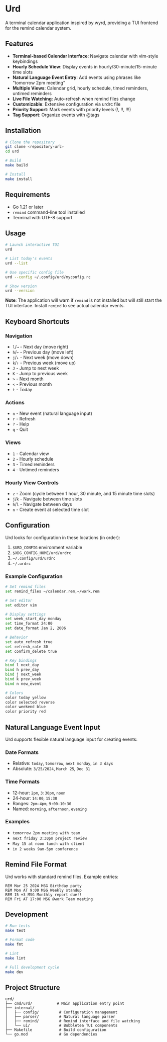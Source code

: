 # Urd

A terminal calendar application inspired by wyrd, providing a TUI frontend for the remind calendar system.

## Features

- **Terminal-based Calendar Interface**: Navigate calendar with vim-style keybindings
- **Hourly Schedule View**: Display events in hourly/30-minute/15-minute time slots
- **Natural Language Event Entry**: Add events using phrases like "tomorrow 2pm meeting"
- **Multiple Views**: Calendar grid, hourly schedule, timed reminders, untimed reminders
- **Live File Watching**: Auto-refresh when remind files change
- **Customizable**: Extensive configuration via urdrc file
- **Priority Support**: Mark events with priority levels (!, !!, !!!)
- **Tag Support**: Organize events with @tags

## Installation

```bash
# Clone the repository
git clone <repository-url>
cd urd

# Build
make build

# Install
make install
```

## Requirements

- Go 1.21 or later
- `remind` command-line tool installed
- Terminal with UTF-8 support

## Usage

```bash
# Launch interactive TUI
urd

# List today's events  
urd --list

# Use specific config file
urd --config ~/.config/urd/myconfig.rc

# Show version
urd --version
```

**Note**: The application will warn if `remind` is not installed but will still start the TUI interface. Install `remind` to see actual calendar events.

## Keyboard Shortcuts

### Navigation
- `l`/`→` - Next day (move right)
- `h`/`←` - Previous day (move left)
- `j`/`↓` - Next week (move down)
- `k`/`↑` - Previous week (move up)
- `J` - Jump to next week
- `K` - Jump to previous week
- `>` - Next month
- `<` - Previous month
- `t` - Today

### Actions
- `n` - New event (natural language input)
- `r` - Refresh
- `?` - Help
- `q` - Quit

### Views
- `1` - Calendar view
- `2` - Hourly schedule
- `3` - Timed reminders
- `4` - Untimed reminders

### Hourly View Controls
- `z` - Zoom (cycle between 1 hour, 30 minute, and 15 minute time slots)
- `j`/`k` - Navigate between time slots
- `h`/`l` - Navigate between days
- `n` - Create event at selected time slot

## Configuration

Urd looks for configuration in these locations (in order):
1. `$URD_CONFIG` environment variable
2. `$XDG_CONFIG_HOME/urd/urdrc`
3. `~/.config/urd/urdrc`
4. `~/.urdrc`

### Example Configuration

```bash
# Set remind files
set remind_files ~/calendar.rem,~/work.rem

# Set editor
set editor vim

# Display settings
set week_start_day monday
set time_format 24:00
set date_format Jan 2, 2006

# Behavior
set auto_refresh true
set refresh_rate 30
set confirm_delete true

# Key bindings
bind l next_day
bind h prev_day
bind j next_week
bind k prev_week
bind n new_event

# Colors
color today yellow
color selected reverse
color weekend blue
color priority red
```

## Natural Language Event Input

Urd supports flexible natural language input for creating events:

### Date Formats
- Relative: `today`, `tomorrow`, `next monday`, `in 3 days`
- Absolute: `3/25/2024`, `March 25`, `Dec 31`

### Time Formats
- 12-hour: `2pm`, `3:30pm`, `noon`
- 24-hour: `14:00`, `15:30`
- Ranges: `2pm-4pm`, `9:00-10:30`
- Named: `morning`, `afternoon`, `evening`

### Examples
- `tomorrow 2pm meeting with team`
- `next friday 3:30pm project review`
- `May 15 at noon lunch with client`
- `in 2 weeks 9am-5pm conference`

## Remind File Format

Urd works with standard remind files. Example entries:

```
REM Mar 25 2024 MSG Birthday party
REM Mon AT 9:00 MSG Weekly standup
REM 15 +3 MSG Monthly report due!!
REM Fri AT 17:00 MSG @work Team meeting
```

## Development

```bash
# Run tests
make test

# Format code
make fmt

# Lint
make lint

# Full development cycle
make dev
```

## Project Structure

```
urd/
├── cmd/urd/           # Main application entry point
├── internal/
│   ├── config/         # Configuration management
│   ├── parser/         # Natural language parser
│   ├── remind/         # Remind interface and file watching
│   └── ui/             # Bubbletea TUI components
├── Makefile            # Build configuration
└── go.mod              # Go dependencies
```
